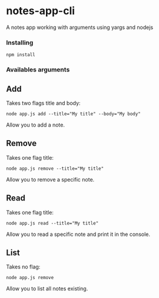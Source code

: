 # notes-app-cli
A notes app working with arguments using yargs and nodejs

### Installing

```
npm install
```

### Availables arguments

## Add

Takes two flags title and body: 

```
node app.js add --title="My title" --body="My body"
```

Allow you to add a note.

## Remove

Takes one flag title: 

```
node app.js remove --title="My title"
```
Allow you to remove a specific note.

## Read

Takes one flag title: 

```
node app.js read --title="My title"
```

Allow you to read a specific note and print it in the console.

## List

Takes no flag: 

```
node app.js remove
```

Allow you to list all notes existing.
